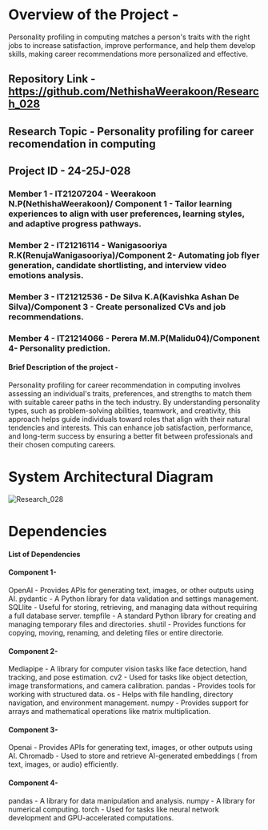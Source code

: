 # Overview of the Project - 
Personality profiling in computing matches a person's traits with the right jobs to increase satisfaction, improve performance, and help them develop skills, making career recommendations more personalized and effective.

## Repository Link - https://github.com/NethishaWeerakoon/Research_028
## Research Topic - Personality profiling for career recomendation in computing
## Project ID - 24-25J-028

### Member 1 - IT21207204 - Weerakoon N.P(NethishaWeerakoon)/ Component 1 - Tailor learning experiences to align with user preferences, learning styles, and adaptive progress pathways.
### Member 2 - IT21216114 - Wanigasooriya R.K(RenujaWanigasooriya)/Component 2- Automating job flyer generation, candidate shortlisting, and interview video emotions analysis.
### Member 3 - IT21212536 - De Silva K.A(Kavishka Ashan De Silva)/Component 3 - Create personalized CVs and job recommendations.
### Member 4 - IT21214066 - Perera M.M.P(Malidu04)/Component 4- Personality prediction. 


#### Brief Description of the project - 
Personality profiling for career recommendation in computing involves assessing an individual's traits, preferences, and strengths to match them with suitable career paths in the tech industry. By understanding personality types, such as problem-solving abilities, teamwork, and creativity, this approach helps guide individuals toward roles that align with their natural tendencies and interests. This can enhance job satisfaction, performance, and long-term success by ensuring a better fit between professionals and their chosen computing careers.


# System Architectural Diagram
![Research_028](https://github.com/user-attachments/assets/db480b00-f649-444b-8443-68b45b27ef50)

# Dependencies

#### List of Dependencies
#### Component 1-
OpenAI - Provides APIs for generating text, images, or other outputs using AI.
pydantic - A Python library for data validation and settings management. 
SQLlite - Useful for storing, retrieving, and managing data without requiring a full database server.
tempfile - A standard Python library for creating and managing temporary files and directories.
shutil - Provides functions for copying, moving, renaming, and deleting files or entire directorie.

#### Component 2-
Mediapipe - A library for computer vision tasks like face detection, hand tracking, and pose estimation.
cv2 - Used for tasks like object detection, image transformations, and camera calibration.
pandas - Provides tools for working with structured data.
os - Helps with file handling, directory navigation, and environment management.
numpy - Provides support for arrays and mathematical operations like matrix multiplication.

#### Component 3-
Openai - Provides APIs for generating text, images, or other outputs using AI.
Chromadb - Used to store and retrieve AI-generated embeddings ( from text, images, or audio) efficiently.

#### Component 4-
pandas - A library for data manipulation and analysis.
numpy - A library for numerical computing.
torch - Used for tasks like neural network development and GPU-accelerated computations.

